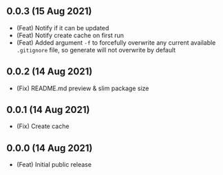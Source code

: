 ## 0.0.3 (15 Aug 2021)

-   (Feat) Notify if it can be updated
-   (Feat) Notify create cache on first run
-   (Feat) Added argument `-f` to forcefully overwrite any current available `.gitignore` file, so generate will not overwrite by default

## 0.0.2 (14 Aug 2021)

-   (Fix) README.md preview & slim package size

## 0.0.1 (14 Aug 2021)

-   (Fix) Create cache

## 0.0.0 (14 Aug 2021)

-   (Feat) Initial public release
